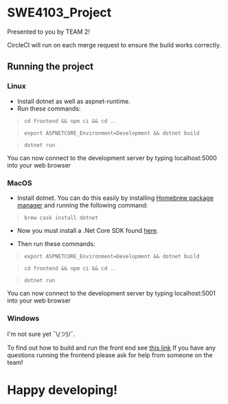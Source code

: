 # SWE4103_Project

Presented to you by TEAM 2!

CircleCI will run on each merge request to ensure the build works correctly. 

## Running the project ##
### Linux ###
* Install dotnet as well as aspnet-runtime. 
* Run these commands:
>`cd frontend && npm ci && cd ..`

>`export ASPNETCORE_Environment=Development && dotnet build`

>`dotnet run`

You can now connect to the development server by typing localhost:5000 into your web browser 

### MacOS ###
* Install dotnet. You can do this easily by installing [Homebrew package manager](https://brew.sh/) and running the following command:
>`brew cask install dotnet`

* Now you must install a .Net Core SDK found [here](https://aka.ms/dotnet-download).

* Then run these commands:
>`export ASPNETCORE_Environment=Development && dotnet build`

>`cd frontend && npm ci && cd ..`

>`dotnet run`

You can now connect to the development server by typing localhost:5001 into your web browser

### Windows ###
I'm not sure yet ¯\\_(ツ)_/¯.

To find out how to build and run the front end see [this link](./frontend)
If you have any questions running the frontend please ask for help from someone on the team! 

# Happy developing! #
